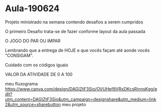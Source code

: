 # Aula-190624
Projeto ministrado na semana contendo desafios a serem cumpridos

O primeiro Desafio trata-se de fazer conforme layout da aula passada

O JOGO DO PAR OU IMPAR

Lembrando que a entrega de HOJE e que vocês façam até aonde vocês "CONSIGAM".

Cuidado com os códigos iguais

VALOR DA ATIVIDADE DE 0 A 100

 meu fluxograma https://www.canva.com/design/DAGIZtF3Sio/OVUHef8VRxDKcsRinnsKgg/edit?utm_content=DAGIZtF3Sio&utm_campaign=designshare&utm_medium=link2&utm_source=sharebutton 
 meu projeto 
